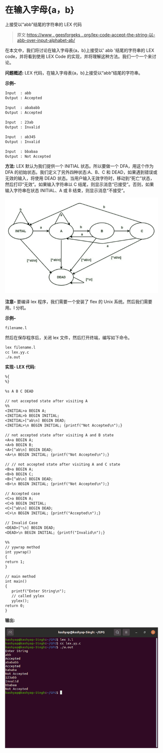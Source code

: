# 在输入字母{a，b}

上接受以“abb”结尾的字符串的 LEX 代码

> 原文:[https://www . geesforgeks . org/lex-code-accept-the-string-以-abb-over-input-alphabet-ab/](https://www.geeksforgeeks.org/lex-code-that-accepts-the-string-ending-with-abb-over-input-alphabet-ab/)

在本文中，我们将讨论在输入字母表{a，b}上接受以' abb '结尾的字符串的 LEX code，并将看到使用 LEX Code 的实现，并将理解这种方法。我们一个一个来讨论。

**问题概述:**
LEX 代码，在输入字母表{a，b}上接受以“abb”结尾的字符串。

**示例–**

```
Input  : abb
Output : Accepted

Input  : abababb
Output : Accepted

Input  : 23ab
Output : Invalid

Input  : ab345
Output : Invalid

Input  : bbabaa
Output : Not Accepted
```

**方法:**
LEX 默认为我们提供一个 INITIAL 状态。所以要做一个 DFA，用这个作为 DFA 的初始状态。我们定义了另外四种状态:A、B、C 和 DEAD，如果遇到错误或无效的输入，将使用 DEAD 状态。当用户输入无效字符时，移动到“死亡”状态，然后打印“无效”。如果输入字符串以 C 结尾，则显示消息“已接受”。否则，如果输入字符串在状态 INITIAL、A 或 B 结束，则显示消息“不接受”。

![](img/0d24c8260f626df8dd6004874701db41.png)

**注意–**
要编译 lex 程序，我们需要一个安装了 flex 的 Unix 系统。然后我们需要用。l 分机。

**示例–**

```
filename.l
```

然后在保存程序后，关闭 lex 文件，然后打开终端，编写如下命令。

```
lex filename.l
cc lex.yy.c
./a.out
```

**实现- LEX 代码:**

```
%{
%}

%s A B C DEAD

// not accepted state after visiting A 
%%
<INITIAL>a BEGIN A;
<INITIAL>b BEGIN INITIAL;
<INITIAL>[^ab\n] BEGIN DEAD;
<INITIAL>\n BEGIN INITIAL; {printf("Not Accepted\n");}

// not accepted state after visiting A and B state
<A>a BEGIN A;
<A>b BEGIN B;
<A>[^ab\n] BEGIN DEAD;
<A>\n BEGIN INITIAL; {printf("Not Accepted\n");}

// // not accepted state after visiting A and C state  
<B>a BEGIN A;
<B>b BEGIN C;
<B>[^ab\n] BEGIN DEAD;
<B>\n BEGIN INITIAL; {printf("Not Accepted\n");}

// Accepted case
<C>a BEGIN A;
<C>b BEGIN INITIAL;
<C>[^ab\n] BEGIN DEAD;
<C>\n BEGIN INITIAL; {printf("Accepted\n");}

// Invalid Case 
<DEAD>[^\n] BEGIN DEAD;
<DEAD>\n BEGIN INITIAL; {printf("Invalid\n");}

%%
// yywrap method
int yywrap()
{
return 1;
}  

// main method 
int main()
{
   printf("Enter String\n");
   // called yylex
   yylex();
return 0;
}
```

**输出:**

![](img/4fe5c7d1e4a38c4016913fddbf63a17c.png)